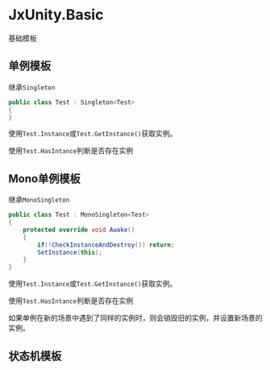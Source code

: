 # JxUnity.Basic

基础模板

## 单例模板

继承`Singleton`

```C#
public class Test : Singleton<Test>
{
}
```

使用`Test.Instance`或`Test.GetInstance()`获取实例。

使用`Test.HasIntance`判断是否存在实例

## Mono单例模板

继承`MonoSingleton`

```C#
public class Test : MonoSingleton<Test>
{
    protected override void Awake()
    {
        if(!CheckInstanceAndDestroy()) return;
        SetInstance(this);
    }
}
```

使用`Test.Instance`或`Test.GetInstance()`获取实例。

使用`Test.HasIntance`判断是否存在实例

如果单例在新的场景中遇到了同样的实例时，则会销毁旧的实例，并设置新场景的实例。

## 状态机模板

